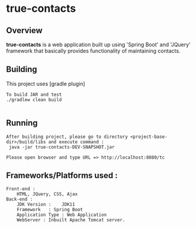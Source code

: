 # true-contacts

## Overview ##

**true-contacts** is a web application built up using 'Spring Boot' and 'JQuery' framework  that basically provides functionality of maintaining contacts.  

## Building ##

This project uses [gradle plugin]

```
To build JAR and test
./gradlew clean build


```

## Running ##
```
After building project, please go to directory <project-base-dir>/build/libs and execute command :
 java -jar true-contacts-DEV-SNAPSHOT.jar

Please open browser and type URL => http://localhost:8080/tc
```

## Frameworks/Platforms used : ##
```
Front-end : 
	HTML, JQuery, CSS, Ajax
Back-end :
	JDK Version :	 JDK11
	Framework   : Spring Boot
	Application Type : Web Application
	WebServer : Inbuilt Apache Tomcat server.
```